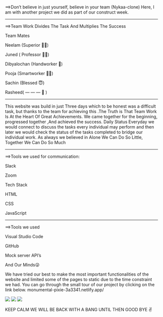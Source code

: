 ==>Don’t believe in just yourself, believe in your team (Nykaa-clone)
Here, I am with another project we did as part of our construct week.
 
 ---

==>Team Work Divides The Task And Multiplies The Success

Team Mates

Neelam (Superior 👩‍🎓)

Juned ( Professor 👨‍⚖️)

Dibyalochan (Handworker 💪)

Pooja (Smartworker 👩‍🦳)

Sachin (Blessed 😇)

Rasheed( — — — 🤠 )

---

This website was build in just Three days which to be honest was a difficult task, but thanks to the team for achieving this .The Truth is That Team Work Is At the Heart Of Great Achievements. We came together for the beginning, progressed together ,And achieved the success.
Daily Status
Everyday we would connect to discuss the tasks every individual may perform and then later we would check the status of the tasks completed to bridge our individual work. As always we believed in Alone We Can Do So Little, Together We Can Do So Much
___
==>Tools we used for communication:

Slack

Zoom

Tech Stack

HTML

CSS


JavaScript
___

==>Tools we used

Visual Studio Code

GitHub

Mock server API’s

And Our Minds😜

We have tried our best to make the most important functionalities of the website and limited some of the pages to static due to the time constraint we had.
You can go through the small tour of our project by clicking on the link below. monumental-pixie-3a3341.netlify.app/

<img src="https://images-static.nykaa.com/uploads/110b76e6-cb6b-4d1b-8124-a6e69520014e.jpg?tr=w-1200,cm-pad_resize">
<img src="https://images-static.nykaa.com/uploads/b21e5cd7-e5dc-4db4-88e6-12b344b06c2a.jpg?tr=w-1200,cm-pad_resize">
<img src="https://images-static.nykaa.com/uploads/d3f7f13c-7f65-454e-8a94-bfc259dfbc20.gif?tr=w-1200,cm-pad_resize">

KEEP CALM WE WILL BE BACK WITH A BANG UNTIL THEN GOOD BYE ✌️
